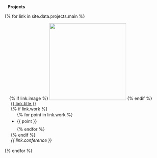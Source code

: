 <style>

.no-list {
  list-style-type: none; 
  padding-left: 0;
}

.no-list li {
  margin-bottom: 10px; 
}

.custom-list {
  padding-left: 20px;
  list-style-type: disc;
  margin-top: 0;
  margin-bottom: 0;
  line-height: 1.5;
}

.custom-list li {
  margin-bottom: 5px;
  word-wrap: break-word;
}
</style>

<h4 style="margin:0 10px 0;">Projects</h4>

{% for link in site.data.projects.main %}
<li class="no-list">
  <div class="pub-row">
    <div class="col-sm-3 abbr" style="position: relative; padding-right: 15px; padding-left: 15px;">
        {% if link.image %}
        <img src="{{ link.image }}" class="teaser img-fluid z-depth-1" style="width: 250px; height: auto;">
        {% endif %}
    </div>
    <div class="col-sm-9" style="position: relative;padding-right: 15px;padding-left: 20px;">
         <div class="title"><a href="{{ link.pdf }}">{{ link.title }}</a></div>
        <div class="work">
                {% if link.work %}
                <ul class="custom-list">
                  {% for point in link.work %}
                  <li>{{ point }}</li>
                  {% endfor %}
                </ul>
                {% endif %}
        </div>
        <div class="periodical"><em>{{ link.conference }}</em></div>
    </div>
  </div>
</li>
<br>
{% endfor %}


